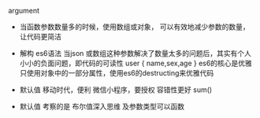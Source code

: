 argument
- 当函数参数数量多的时候，使用数组或对象， 可以有效地减少参数的数量， 让代码更简洁

-   解构 es6语法
    当json 或数组这种参数解决了数量太多的问题后，其实有个人小小的负面问题，即代码的可读性
    user {
        name,sex,age
    }
es6的核心是优雅
    只使用对象中的一部分属性，使用es6的destructing来优雅代码
-   默认值
    移动时代，便利
    微信小程序，要授权
    容错性更好
sum()
-  默认值 考察的是 布尔值深入思维 及参数类型可以函数
